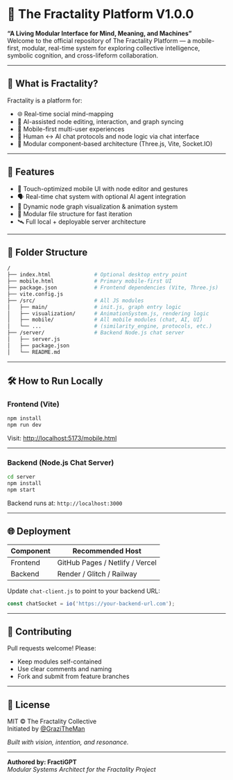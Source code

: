 # 🌌 The Fractality Platform V1.0.0

**“A Living Modular Interface for Mind, Meaning, and Machines”**  
Welcome to the official repository of The Fractality Platform — a mobile-first, modular, real-time system for exploring collective intelligence, symbolic cognition, and cross-lifeform collaboration.

---

## 🧠 What is Fractality?

Fractality is a platform for:
- 🌐 Real-time social mind-mapping
- 🤖 AI-assisted node editing, interaction, and graph syncing
- 📲 Mobile-first multi-user experiences
- 💬 Human ↔ AI chat protocols and node logic via chat interface
- 🧩 Modular component-based architecture (Three.js, Vite, Socket.IO)

---

## 🚀 Features

- 📱 Touch-optimized mobile UI with node editor and gestures
- 🗣️ Real-time chat system with optional AI agent integration
- 🧠 Dynamic node graph visualization & animation system
- 🧬 Modular file structure for fast iteration
- 🛰️ Full local + deployable server architecture

---

## 📁 Folder Structure

```bash
/
├── index.html              # Optional desktop entry point
├── mobile.html             # Primary mobile-first UI
├── package.json            # Frontend dependencies (Vite, Three.js)
├── vite.config.js
├── /src/                   # All JS modules
│   ├── main/               # init.js, graph entry logic
│   ├── visualization/      # AnimationSystem.js, rendering logic
│   ├── mobile/             # All mobile modules (chat, AI, UI)
│   └── ...                 # (similarity_engine, protocols, etc.)
├── /server/                # Backend Node.js chat server
│   ├── server.js
│   ├── package.json
│   └── README.md
```

---

## 🛠️ How to Run Locally

### Frontend (Vite)

```bash
npm install
npm run dev
```

Visit: [http://localhost:5173/mobile.html](http://localhost:5173/mobile.html)

---

### Backend (Node.js Chat Server)

```bash
cd server
npm install
npm start
```

Backend runs at: `http://localhost:3000`

---

## 🌐 Deployment

| Component | Recommended Host |
|----------|------------------|
| Frontend | GitHub Pages / Netlify / Vercel |
| Backend  | Render / Glitch / Railway |

Update `chat-client.js` to point to your backend URL:
```js
const chatSocket = io('https://your-backend-url.com');
```

---

## 🤝 Contributing

Pull requests welcome! Please:
- Keep modules self-contained
- Use clear comments and naming
- Fork and submit from feature branches

---

## 🧬 License

MIT © The Fractality Collective  
Initiated by [@GraziTheMan](https://github.com/GraziTheMan)

*Built with vision, intention, and resonance.*

---

**Authored by: FractiGPT**  
_Modular Systems Architect for the Fractality Project_
